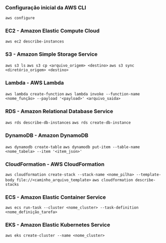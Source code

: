 ### Configuração inicial da AWS CLI
`aws configure`

### EC2 - Amazon Elastic Compute Cloud
`aws ec2 describe-instances`

### S3 - Amazon Simple Storage Service
`aws s3 ls`
`aws s3 cp <arquivo_origem> <destino>`
`aws s3 sync <diretório_origem> <destino>`

### Lambda - AWS Lambda
`aws lambda create-function`
`aws lambda invoke --function-name <nome_função> --payload '<payload>' <arquivo_saida>`

### RDS - Amazon Relational Database Service
`aws rds describe-db-instances`
`aws rds create-db-instance`

### DynamoDB - Amazon DynamoDB
`aws dynamodb create-table`
`aws dynamodb put-item --table-name <nome_tabela> --item '<item_json>'`

### CloudFormation - AWS CloudFormation
`aws cloudformation create-stack --stack-name <nome_pilha> --template-body file://<caminho_arquivo_template>`
`aws cloudformation describe-stacks`

### ECS - Amazon Elastic Container Service
`aws ecs run-task --cluster <nome_cluster> --task-definition <nome_definição_tarefa>`

### EKS - Amazon Elastic Kubernetes Service
`aws eks create-cluster --name <nome_cluster>`
